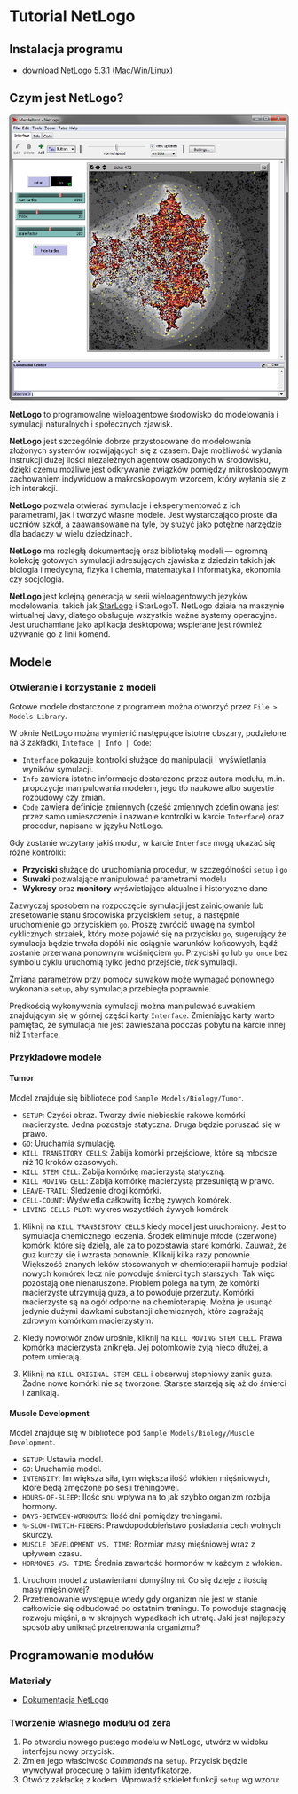 # Tutorial NetLogo

## Instalacja programu

- [download NetLogo 5.3.1 (Mac/Win/Linux)](https://ccl.northwestern.edu/netlogo/5.3.1/)

## Czym jest NetLogo?

![Przykładowa symulacja w NetLogo](/images/screen01.png)

**NetLogo** to programowalne wieloagentowe środowisko do modelowania i symulacji naturalnych i społecznych zjawisk.

**NetLogo** jest szczególnie dobrze przystosowane do modelowania złożonych systemów rozwijających się z czasem. Daje możliwość wydania instrukcji dużej ilości niezależnych agentów osadzonych w środowisku, dzięki czemu możliwe jest odkrywanie związków pomiędzy mikroskopowym zachowaniem indywiduów a makroskopowym wzorcem, który wyłania się z ich interakcji.

**NetLogo** pozwala otwierać symulacje i eksperymentować z ich parametrami, jak i tworzyć własne modele. Jest wystarczająco proste dla uczniów szkół, a zaawansowane na tyle, by służyć jako potężne narzędzie dla badaczy w wielu dziedzinach.

**NetLogo** ma rozległą dokumentację oraz bibliotekę modeli — ogromną kolekcję gotowych symulacji adresujących zjawiska z dziedzin takich jak biologia i medycyna, fizyka i chemia, matematyka i informatyka, ekonomia czy socjologia.

**NetLogo** jest kolejną generacją w serii wieloagentowych języków modelowania, takich jak [StarLogo](http://education.mit.edu/portfolio_page/starlogo-tng/) i StarLogoT. NetLogo działa na maszynie wirtualnej Javy, dlatego obsługuje wszystkie ważne systemy operacyjne. Jest uruchamiane jako aplikacja desktopowa; wspierane jest również używanie go z linii komend.

## Modele

### Otwieranie i korzystanie z modeli

Gotowe modele dostarczone z programem można otworzyć przez `File > Models Library`.

W oknie NetLogo można wymienić następujące istotne obszary, podzielone na 3 zakładki, `Inteface | Info | Code`:
- `Interface` pokazuje kontrolki służące do manipulacji i wyświetlania wyników symulacji.
- `Info` zawiera istotne informacje dostarczone przez autora modułu, m.in. propozycje manipulowania modelem, jego tło naukowe albo sugestie rozbudowy czy zmian.
- `Code` zawiera definicje zmiennych (część zmiennych zdefiniowana jest przez samo umieszczenie i nazwanie kontrolki w karcie `Interface`) oraz procedur, napisane w języku NetLogo.

Gdy zostanie wczytany jakiś moduł, w karcie `Interface` mogą ukazać się różne kontrolki:
- **Przyciski** służące do uruchomiania procedur, w szczególności `setup` i `go`
- **Suwaki** pozwalające manipulować parametrami modelu
- **Wykresy** oraz **monitory** wyświetlające aktualne i historyczne dane

Zazwyczaj sposobem na rozpoczęcie symulacji jest zainicjowanie lub zresetowanie stanu środowiska przyciskiem `setup`, a następnie uruchomienie go przyciskiem `go`. Proszę zwrócić uwagę na symbol cyklicznych strzałek, który może pojawić się na przycisku `go`, sugerujący że symulacja będzie trwała dopóki nie osiągnie warunków końcowych, bądź zostanie przerwana ponownym wciśnięciem `go`. Przyciski `go` lub `go once` bez symbolu cyklu uruchomią tylko jedno przejście, _tick_ symulacji.

Zmiana parametrów przy pomocy suwaków może wymagać ponownego wykonania `setup`, aby symulacja przebiegła poprawnie.

Prędkością wykonywania symulacji można manipulować suwakiem znajdującym się w górnej części karty `Interface`. Zmieniając karty warto pamiętać, że symulacja nie jest zawieszana podczas pobytu na karcie innej niż `Interface`.
  
### Przykładowe modele

#### Tumor

Model znajduje się bibliotece pod `Sample Models/Biology/Tumor`.

- `SETUP`: Czyści obraz. Tworzy dwie niebieskie rakowe komórki macierzyste. Jedna pozostaje statyczna. Druga będzie poruszać się w prawo.
- `GO`: Uruchamia symulację.
- `KILL TRANSITORY CELLS`: Zabija komórki przejściowe, które są młodsze niż 10 kroków czasowych.
- `KILL STEM CELL`: Zabija komórkę macierzystą statyczną. 
- `KILL MOVING CELL`: Zabija komórkę macierzystą przesuniętą w prawo.
- `LEAVE-TRAIL`: Śledzenie drogi komórki.
- `CELL-COUNT`: Wyświetla całkowitą liczbę żywych komórek.
- `LIVING CELLS PLOT`: wykres wszystkich żywych komórek

1. Kliknij na `KILL TRANSISTORY CELLS` kiedy model jest uruchomiony. Jest to symulacja chemicznego leczenia. Środek eliminuje młode (czerwone) komórki które się dzielą, ale za to pozostawia stare komórki. Zauważ, że guz kurczy się i wzrasta ponownie. Kliknij kilka razy ponownie. Większość znanych leków stosowanych w chemioterapii hamuje podział nowych komórek lecz nie powoduje śmierci tych starszych. Tak więc pozostają one nienaruszone. Problem polega na tym, że komórki macierzyste utrzymują guza, a to powoduje przerzuty. Komórki macierzyste są na ogół odporne na chemioterapię. Można je usunąć jedynie dużymi dawkami substancji chemicznych, które zagrażają zdrowym komórkom macierzystym. 

1. Kiedy nowotwór znów urośnie, kliknij na `KILL MOVING STEM CELL`. Prawa komórka macierzysta zniknęła. Jej potomkowie żyją nieco dłużej, a potem umierają.

1. Kliknij na `KILL ORIGINAL STEM CELL` i obserwuj stopniowy zanik guza. Żadne nowe komórki nie są tworzone. Starsze starzeją się aż do śmierci i zanikają. 

#### Muscle Development

Model znajduje się w bibliotece pod `Sample Models/Biology/Muscle Development`.

- `SETUP`: Ustawia model.
- `GO`: Uruchamia model.
- `INTENSITY`: Im większa siła, tym większa ilość włókien mięśniowych, które będą zmęczone po sesji treningowej.
- `HOURS-OF-SLEEP`: Ilość snu wpływa na to jak szybko organizm rozbija hormony.
- `DAYS-BETWEEN-WORKOUTS`: Ilość dni pomiędzy treningami.
- `%-SLOW-TWITCH-FIBERS`: Prawdopodobieństwo posiadania cech wolnych skurczy.
- `MUSCLE DEVELOPMENT VS. TIME`: Rozmiar masy mięśniowej wraz z upływem czasu.
- `HORMONES VS. TIME`: Średnia zawartość hormonów w każdym z włókien.

1. Uruchom model z ustawieniami domyślnymi. Co się dzieje z ilością masy mięśniowej?
2. Przetrenowanie występuje wtedy gdy organizm nie jest w stanie całkowicie się odbudować po ostatnim treningu. To powoduje stagnację rozwoju mięśni, a w skrajnych wypadkach ich utratę. Jaki jest najlepszy sposób aby uniknąć przetrenowania organizmu?

## Programowanie modułów

### Materiały

- [Dokumentacja NetLogo](https://ccl.northwestern.edu/netlogo/docs/)

### Tworzenie własnego modułu od zera

1. Po otwarciu nowego pustego modelu w NetLogo, utwórz w widoku interfejsu nowy przycisk.
1. Zmień jego właściwość _Commands_ na `setup`. Przycisk będzie wywoływał procedurę o takim identyfikatorze.
1. Otwórz zakładkę z kodem. Wprowadź szkielet funkcji `setup` wg wzoru:
```NetLogo

```
